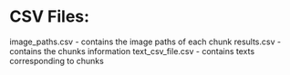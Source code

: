 

# CSV Files:
image_paths.csv - contains the image paths of each chunk
results.csv - contains the chunks information
text_csv_file.csv - contains texts corresponding to chunks
